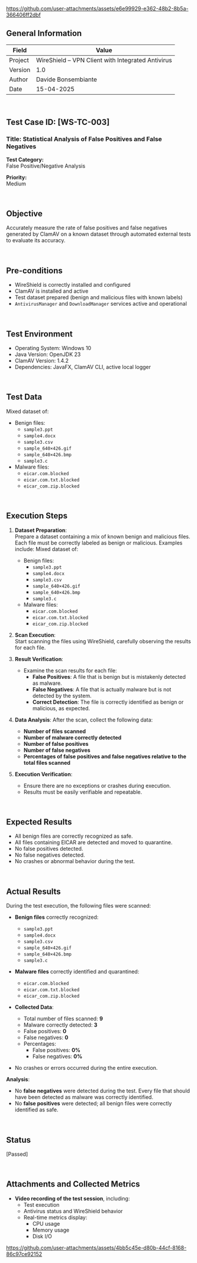 
https://github.com/user-attachments/assets/e6e99929-e362-48b2-8b5a-366406ff2dbf
## General Information

| Field     | Value                                                    |
|-----------|----------------------------------------------------------|
| Project   | WireShield – VPN Client with Integrated Antivirus        |
| Version   | 1.0                                                      |
| Author    | Davide Bonsembiante                                      |
| Date      | 15-04-2025                                               |

&nbsp;

## Test Case ID: [WS-TC-003] 
### Title: Statistical Analysis of False Positives and False Negatives

**Test Category:**  
False Positive/Negative Analysis

**Priority:**  
Medium

&nbsp;

## Objective  
Accurately measure the rate of false positives and false negatives generated by ClamAV on a known dataset through automated external tests to evaluate its accuracy.

&nbsp;

## Pre-conditions

- WireShield is correctly installed and configured  
- ClamAV is installed and active  
- Test dataset prepared (benign and malicious files with known labels)  
- `AntivirusManager` and `DownloadManager` services active and operational  

&nbsp;

## Test Environment

- Operating System: Windows 10  
- Java Version: OpenJDK 23  
- ClamAV Version: 1.4.2  
- Dependencies: JavaFX, ClamAV CLI, active local logger  

&nbsp;

## Test Data

Mixed dataset of:
- Benign files:
  - `sample3.ppt`
  - `sample4.docx`
  - `sample3.csv`
  - `sample_640×426.gif`
  - `sample_640×426.bmp`
  - `sample3.c`
- Malware files:
  - `eicar.com.blocked`
  - `eicar.com.txt.blocked`
  - `eicar_com.zip.blocked`

&nbsp;

## Execution Steps

1. **Dataset Preparation**:  
   Prepare a dataset containing a mix of known benign and malicious files. Each file must be correctly labeled as benign or malicious. Examples include:
   Mixed dataset of:
   - Benign files:
      - `sample3.ppt`
      - `sample4.docx`
      - `sample3.csv`
      - `sample_640×426.gif`
      - `sample_640×426.bmp`
      - `sample3.c`
   - Malware files:
      - `eicar.com.blocked`
      - `eicar.com.txt.blocked`
      - `eicar_com.zip.blocked`

2. **Scan Execution**:  
   Start scanning the files using WireShield, carefully observing the results for each file.

3. **Result Verification**:
   - Examine the scan results for each file:
     - **False Positives**: A file that is benign but is mistakenly detected as malware.
     - **False Negatives**: A file that is actually malware but is not detected by the system.
     - **Correct Detection**: The file is correctly identified as benign or malicious, as expected.

4. **Data Analysis**:
   After the scan, collect the following data:
   - **Number of files scanned**
   - **Number of malware correctly detected**
   - **Number of false positives**
   - **Number of false negatives**
   - **Percentages of false positives and false negatives relative to the total files scanned**

5. **Execution Verification**:
   - Ensure there are no exceptions or crashes during execution.
   - Results must be easily verifiable and repeatable.

&nbsp;

## Expected Results

- All benign files are correctly recognized as safe.  
- All files containing EICAR are detected and moved to quarantine.  
- No false positives detected.  
- No false negatives detected.  
- No crashes or abnormal behavior during the test.  

&nbsp;

## Actual Results

During the test execution, the following files were scanned:

- **Benign files** correctly recognized:
  - `sample3.ppt`
  - `sample4.docx`
  - `sample3.csv`
  - `sample_640×426.gif`
  - `sample_640×426.bmp`
  - `sample3.c`

- **Malware files** correctly identified and quarantined:
  - `eicar.com.blocked`
  - `eicar.com.txt.blocked`
  - `eicar_com.zip.blocked`

- **Collected Data**:
  - Total number of files scanned: **9**
  - Malware correctly detected: **3**
  - False positives: **0**
  - False negatives: **0**
  - Percentages:
    - False positives: **0%**
    - False negatives: **0%**

- No crashes or errors occurred during the entire execution.

**Analysis**:
- No **false negatives** were detected during the test. Every file that should have been detected as malware was correctly identified.  
- No **false positives** were detected; all benign files were correctly identified as safe.  

&nbsp;

## Status

[Passed]

&nbsp;

## Attachments and Collected Metrics

- **Video recording of the test session**, including:
  - Test execution
  - Antivirus status and WireShield behavior
  - Real-time metrics display:  
    - CPU usage  
    - Memory usage  
    - Disk I/O

https://github.com/user-attachments/assets/4bb5c45e-d80b-44cf-8168-86c97ce92152

